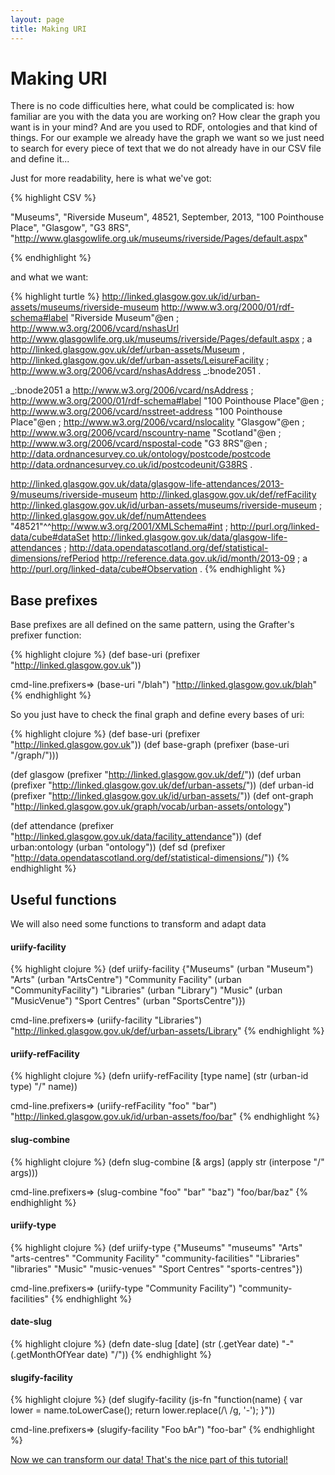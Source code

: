 ```yaml
---
layout: page
title: Making URI
---
```


# Making URI

There is no code difficulties here, what could be complicated is: how familiar are you with the data you are working on? How clear the graph you want is in your mind? And are you used to RDF, ontologies and that kind of things.
For our example we already have the graph we want so we just need to search for every piece of text that we do not already have in our CSV file and define it...

Just for more readability, here is what we've got:

{% highlight CSV %}

"Museums", "Riverside Museum", 48521, September, 2013, "100 Pointhouse Place", "Glasgow", "G3 8RS", "http://www.glasgowlife.org.uk/museums/riverside/Pages/default.aspx"

{% endhighlight %}

and what we want:

{% highlight turtle %}
<http://linked.glasgow.gov.uk/id/urban-assets/museums/riverside-museum> <http://www.w3.org/2000/01/rdf-schema#label> "Riverside Museum"@en ;
	<http://www.w3.org/2006/vcard/nshasUrl> <http://www.glasgowlife.org.uk/museums/riverside/Pages/default.aspx> ;
	a <http://linked.glasgow.gov.uk/def/urban-assets/Museum> , <http://linked.glasgow.gov.uk/def/urban-assets/LeisureFacility> ;
	<http://www.w3.org/2006/vcard/nshasAddress> _:bnode2051 .

_:bnode2051 a <http://www.w3.org/2006/vcard/nsAddress> ;
	<http://www.w3.org/2000/01/rdf-schema#label> "100 Pointhouse Place"@en ;
	<http://www.w3.org/2006/vcard/nsstreet-address> "100 Pointhouse Place"@en ;
	<http://www.w3.org/2006/vcard/nslocality> "Glasgow"@en ;
	<http://www.w3.org/2006/vcard/nscountry-name> "Scotland"@en ;
	<http://www.w3.org/2006/vcard/nspostal-code> "G3 8RS"@en ;
	<http://data.ordnancesurvey.co.uk/ontology/postcode/postcode> <http://data.ordnancesurvey.co.uk/id/postcodeunit/G38RS> .

<http://linked.glasgow.gov.uk/data/glasgow-life-attendances/2013-9/museums/riverside-museum> <http://linked.glasgow.gov.uk/def/refFacility> <http://linked.glasgow.gov.uk/id/urban-assets/museums/riverside-museum> ;
	<http://linked.glasgow.gov.uk/def/numAttendees> "48521"^^<http://www.w3.org/2001/XMLSchema#int> ;
	<http://purl.org/linked-data/cube#dataSet> <http://linked.glasgow.gov.uk/data/glasgow-life-attendances> ;
	<http://data.opendatascotland.org/def/statistical-dimensions/refPeriod> <http://reference.data.gov.uk/id/month/2013-09> ;
	a <http://purl.org/linked-data/cube#Observation> .
{% endhighlight %}


## Base prefixes
Base prefixes are all defined on the same pattern, using the Grafter's prefixer function:

{% highlight clojure %}
(def base-uri (prefixer "http://linked.glasgow.gov.uk"))

cmd-line.prefixers=> (base-uri "/blah")
"http://linked.glasgow.gov.uk/blah"
{% endhighlight %}

So you just have to check the final graph and define every bases of uri:

{% highlight clojure %}
(def base-uri (prefixer "http://linked.glasgow.gov.uk"))
(def base-graph (prefixer (base-uri "/graph/")))

(def glasgow (prefixer "http://linked.glasgow.gov.uk/def/"))
(def urban (prefixer "http://linked.glasgow.gov.uk/def/urban-assets/"))
(def urban-id (prefixer "http://linked.glasgow.gov.uk/id/urban-assets/"))
(def ont-graph "http://linked.glasgow.gov.uk/graph/vocab/urban-assets/ontology")

(def attendance (prefixer "http://linked.glasgow.gov.uk/data/facility_attendance"))
(def urban:ontology (urban "ontology"))
(def sd (prefixer "http://data.opendatascotland.org/def/statistical-dimensions/"))
{% endhighlight %}


## Useful functions
We will also need some functions to transform and adapt data

#### uriify-facility
{% highlight clojure %}
(def uriify-facility {"Museums" (urban "Museum")
                      "Arts" (urban "ArtsCentre")
                      "Community Facility" (urban "CommunityFacility")
                      "Libraries" (urban "Library")
                      "Music" (urban "MusicVenue")
                      "Sport Centres" (urban "SportsCentre")})

cmd-line.prefixers=> (uriify-facility "Libraries")
"http://linked.glasgow.gov.uk/def/urban-assets/Library"
{% endhighlight %}

#### uriify-refFacility
{% highlight clojure %}
(defn uriify-refFacility [type name]
  (str (urban-id type) "/" name))

cmd-line.prefixers=> (uriify-refFacility "foo" "bar")
"http://linked.glasgow.gov.uk/id/urban-assets/foo/bar"
{% endhighlight %}

#### slug-combine
{% highlight clojure %}
(defn slug-combine [& args]
  (apply str (interpose "/" args)))

cmd-line.prefixers=> (slug-combine "foo" "bar" "baz")
"foo/bar/baz"
{% endhighlight %}

#### uriify-type
{% highlight clojure %}
(def uriify-type {"Museums" "museums"
                  "Arts" "arts-centres"
                  "Community Facility" "community-facilities"
                  "Libraries" "libraries"
                  "Music" "music-venues"
                  "Sport Centres" "sports-centres"})

cmd-line.prefixers=> (uriify-type "Community Facility")
"community-facilities"
{% endhighlight %}

#### date-slug
{% highlight clojure %}
(defn date-slug [date]
  (str (.getYear date) "-" (.getMonthOfYear date) "/"))
{% endhighlight %}

#### slugify-facility
{% highlight clojure %}
(def slugify-facility
  (js-fn "function(name) {
              var lower = name.toLowerCase();
              return lower.replace(/\\ /g, '-');
         }"))

cmd-line.prefixers=> (slugify-facility "Foo bAr")
"foo-bar"
{% endhighlight %}


[Now we can transform our data! That's the nice part of this tutorial!](921_pipeline.html)
